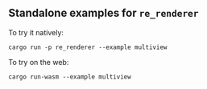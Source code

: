 Standalone examples for `re_renderer`
-----------------------------------------------

To try it natively:
```
cargo run -p re_renderer --example multiview
```
To try on the web:
```
cargo run-wasm --example multiview
```

